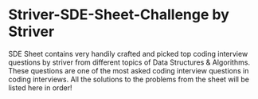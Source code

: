 # Striver-SDE-Sheet-Challenge by Striver

SDE Sheet contains very handily crafted and picked top coding interview questions by striver from different topics of Data Structures & Algorithms. These questions are one of the most asked coding interview questions in coding interviews. All the solutions to the problems from the sheet will be listed here in order!
